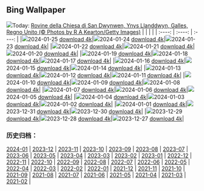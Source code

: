 ## Bing Wallpaper
![](https://global.bing.com/th?id=OHR.DwynwensDay_IT-IT3386589226_UHD.jpg&w=1000)Today: [Rovine della Chiesa di San Dwynwen, Ynys Llanddwyn, Galles, Regno Unito (© Photos by R A Kearton/Getty Images)](https://global.bing.com/th?id=OHR.DwynwensDay_IT-IT3386589226_UHD.jpg)
|      |      |      |
| :----: | :----: | :----: |
|![](https://global.bing.com/th?id=OHR.DwynwensDay_IT-IT3386589226_UHD.jpg&pid=hp&w=384&h=216&rs=1&c=4)2024-01-25 [download 4k](https://global.bing.com/th?id=OHR.DwynwensDay_IT-IT3386589226_UHD.jpg)|![](https://global.bing.com/th?id=OHR.AbruzzoGranSasso_IT-IT5897224471_UHD.jpg&pid=hp&w=384&h=216&rs=1&c=4)2024-01-24 [download 4k](https://global.bing.com/th?id=OHR.AbruzzoGranSasso_IT-IT5897224471_UHD.jpg)|![](https://global.bing.com/th?id=OHR.MaldivesAtolls_IT-IT6509796728_UHD.jpg&pid=hp&w=384&h=216&rs=1&c=4)2024-01-23 [download 4k](https://global.bing.com/th?id=OHR.MaldivesAtolls_IT-IT6509796728_UHD.jpg)|
|![](https://global.bing.com/th?id=OHR.SantaCruzSunrise_IT-IT2418215934_UHD.jpg&pid=hp&w=384&h=216&rs=1&c=4)2024-01-22 [download 4k](https://global.bing.com/th?id=OHR.SantaCruzSunrise_IT-IT2418215934_UHD.jpg)|![](https://global.bing.com/th?id=OHR.SquirrelNetherlands_IT-IT1961289620_UHD.jpg&pid=hp&w=384&h=216&rs=1&c=4)2024-01-21 [download 4k](https://global.bing.com/th?id=OHR.SquirrelNetherlands_IT-IT1961289620_UHD.jpg)|![](https://global.bing.com/th?id=OHR.MacaroniPenguins_IT-IT1123912901_UHD.jpg&pid=hp&w=384&h=216&rs=1&c=4)2024-01-20 [download 4k](https://global.bing.com/th?id=OHR.MacaroniPenguins_IT-IT1123912901_UHD.jpg)|
|![](https://global.bing.com/th?id=OHR.PlitviceWinter_IT-IT0587144378_UHD.jpg&pid=hp&w=384&h=216&rs=1&c=4)2024-01-19 [download 4k](https://global.bing.com/th?id=OHR.PlitviceWinter_IT-IT0587144378_UHD.jpg)|![](https://global.bing.com/th?id=OHR.ParisBridge_IT-IT8868576406_UHD.jpg&pid=hp&w=384&h=216&rs=1&c=4)2024-01-18 [download 4k](https://global.bing.com/th?id=OHR.ParisBridge_IT-IT8868576406_UHD.jpg)|![](https://global.bing.com/th?id=OHR.SleepyWolf_IT-IT5699370388_UHD.jpg&pid=hp&w=384&h=216&rs=1&c=4)2024-01-17 [download 4k](https://global.bing.com/th?id=OHR.SleepyWolf_IT-IT5699370388_UHD.jpg)|
|![](https://global.bing.com/th?id=OHR.LakeLouise_IT-IT5093605505_UHD.jpg&pid=hp&w=384&h=216&rs=1&c=4)2024-01-16 [download 4k](https://global.bing.com/th?id=OHR.LakeLouise_IT-IT5093605505_UHD.jpg)|![](https://global.bing.com/th?id=OHR.IceChapel_IT-IT4504163641_UHD.jpg&pid=hp&w=384&h=216&rs=1&c=4)2024-01-15 [download 4k](https://global.bing.com/th?id=OHR.IceChapel_IT-IT4504163641_UHD.jpg)|![](https://global.bing.com/th?id=OHR.HokkaidoSwans_IT-IT3824531235_UHD.jpg&pid=hp&w=384&h=216&rs=1&c=4)2024-01-14 [download 4k](https://global.bing.com/th?id=OHR.HokkaidoSwans_IT-IT3824531235_UHD.jpg)|
|![](https://global.bing.com/th?id=OHR.SanLucanoValley_IT-IT3035454153_UHD.jpg&pid=hp&w=384&h=216&rs=1&c=4)2024-01-13 [download 4k](https://global.bing.com/th?id=OHR.SanLucanoValley_IT-IT3035454153_UHD.jpg)|![](https://global.bing.com/th?id=OHR.BukhansanSeoul_IT-IT1722160676_UHD.jpg&pid=hp&w=384&h=216&rs=1&c=4)2024-01-12 [download 4k](https://global.bing.com/th?id=OHR.BukhansanSeoul_IT-IT1722160676_UHD.jpg)|![](https://global.bing.com/th?id=OHR.LynxSnow_IT-IT4529092262_UHD.jpg&pid=hp&w=384&h=216&rs=1&c=4)2024-01-11 [download 4k](https://global.bing.com/th?id=OHR.LynxSnow_IT-IT4529092262_UHD.jpg)|
|![](https://global.bing.com/th?id=OHR.MilopotamosStairs_IT-IT8276211075_UHD.jpg&pid=hp&w=384&h=216&rs=1&c=4)2024-01-10 [download 4k](https://global.bing.com/th?id=OHR.MilopotamosStairs_IT-IT8276211075_UHD.jpg)|![](https://global.bing.com/th?id=OHR.BalloonDay_IT-IT9345867684_UHD.jpg&pid=hp&w=384&h=216&rs=1&c=4)2024-01-09 [download 4k](https://global.bing.com/th?id=OHR.BalloonDay_IT-IT9345867684_UHD.jpg)|![](https://global.bing.com/th?id=OHR.BerninaPass_IT-IT0635782959_UHD.jpg&pid=hp&w=384&h=216&rs=1&c=4)2024-01-08 [download 4k](https://global.bing.com/th?id=OHR.BerninaPass_IT-IT0635782959_UHD.jpg)|
|![](https://global.bing.com/th?id=OHR.DevilsMarbles_IT-IT1859405943_UHD.jpg&pid=hp&w=384&h=216&rs=1&c=4)2024-01-07 [download 4k](https://global.bing.com/th?id=OHR.DevilsMarbles_IT-IT1859405943_UHD.jpg)|![](https://global.bing.com/th?id=OHR.BefanaPiazzaNavona_459973167_IT-IT4250570937_UHD.jpg&pid=hp&w=384&h=216&rs=1&c=4)2024-01-06 [download 4k](https://global.bing.com/th?id=OHR.BefanaPiazzaNavona_459973167_IT-IT4250570937_UHD.jpg)|![](https://global.bing.com/th?id=OHR.HarbinFestival_IT-IT2915874871_UHD.jpg&pid=hp&w=384&h=216&rs=1&c=4)2024-01-05 [download 4k](https://global.bing.com/th?id=OHR.HarbinFestival_IT-IT2915874871_UHD.jpg)|
|![](https://global.bing.com/th?id=OHR.GoldenGateLight_IT-IT6075752946_UHD.jpg&pid=hp&w=384&h=216&rs=1&c=4)2024-01-04 [download 4k](https://global.bing.com/th?id=OHR.GoldenGateLight_IT-IT6075752946_UHD.jpg)|![](https://global.bing.com/th?id=OHR.BodleianCeiling_IT-IT4543985613_UHD.jpg&pid=hp&w=384&h=216&rs=1&c=4)2024-01-03 [download 4k](https://global.bing.com/th?id=OHR.BodleianCeiling_IT-IT4543985613_UHD.jpg)|![](https://global.bing.com/th?id=OHR.BhutanSolstice_IT-IT4114371274_UHD.jpg&pid=hp&w=384&h=216&rs=1&c=4)2024-01-02 [download 4k](https://global.bing.com/th?id=OHR.BhutanSolstice_IT-IT4114371274_UHD.jpg)|
|![](https://global.bing.com/th?id=OHR.SleepingFox_IT-IT1479703607_UHD.jpg&pid=hp&w=384&h=216&rs=1&c=4)2024-01-01 [download 4k](https://global.bing.com/th?id=OHR.SleepingFox_IT-IT1479703607_UHD.jpg)|![](https://global.bing.com/th?id=OHR.SantaMariaVenice_1185725818_IT-IT0984119913_UHD.jpg&pid=hp&w=384&h=216&rs=1&c=4)2023-12-31 [download 4k](https://global.bing.com/th?id=OHR.SantaMariaVenice_1185725818_IT-IT0984119913_UHD.jpg)|![](https://global.bing.com/th?id=OHR.TadamiWinter_IT-IT9712600092_UHD.jpg&pid=hp&w=384&h=216&rs=1&c=4)2023-12-30 [download 4k](https://global.bing.com/th?id=OHR.TadamiWinter_IT-IT9712600092_UHD.jpg)|
|![](https://global.bing.com/th?id=OHR.BlueAmsterdam_IT-IT8956401026_UHD.jpg&pid=hp&w=384&h=216&rs=1&c=4)2023-12-29 [download 4k](https://global.bing.com/th?id=OHR.BlueAmsterdam_IT-IT8956401026_UHD.jpg)|![](https://global.bing.com/th?id=OHR.GreenlandHumpback_IT-IT6047849263_UHD.jpg&pid=hp&w=384&h=216&rs=1&c=4)2023-12-28 [download 4k](https://global.bing.com/th?id=OHR.GreenlandHumpback_IT-IT6047849263_UHD.jpg)|![](https://global.bing.com/th?id=OHR.KirkjufellAurora_IT-IT8493036808_UHD.jpg&pid=hp&w=384&h=216&rs=1&c=4)2023-12-27 [download 4k](https://global.bing.com/th?id=OHR.KirkjufellAurora_IT-IT8493036808_UHD.jpg)|

### 历史归档：
[2024-01](https://github.com/niumoo/bing-wallpaper/tree/main/picture/2024-01/) | [2023-12](https://github.com/niumoo/bing-wallpaper/tree/main/picture/2023-12/) | [2023-11](https://github.com/niumoo/bing-wallpaper/tree/main/picture/2023-11/) | [2023-10](https://github.com/niumoo/bing-wallpaper/tree/main/picture/2023-10/) | [2023-09](https://github.com/niumoo/bing-wallpaper/tree/main/picture/2023-09/) | [2023-08](https://github.com/niumoo/bing-wallpaper/tree/main/picture/2023-08/) | [2023-07](https://github.com/niumoo/bing-wallpaper/tree/main/picture/2023-07/) | [2023-06](https://github.com/niumoo/bing-wallpaper/tree/main/picture/2023-06/) | 
[2023-05](https://github.com/niumoo/bing-wallpaper/tree/main/picture/2023-05/) | [2023-04](https://github.com/niumoo/bing-wallpaper/tree/main/picture/2023-04/) | [2023-03](https://github.com/niumoo/bing-wallpaper/tree/main/picture/2023-03/) | [2023-02](https://github.com/niumoo/bing-wallpaper/tree/main/picture/2023-02/) | [2023-01](https://github.com/niumoo/bing-wallpaper/tree/main/picture/2023-01/) | [2022-12](https://github.com/niumoo/bing-wallpaper/tree/main/picture/2022-12/) | [2022-11](https://github.com/niumoo/bing-wallpaper/tree/main/picture/2022-11/) | [2022-10](https://github.com/niumoo/bing-wallpaper/tree/main/picture/2022-10/) | 
[2022-09](https://github.com/niumoo/bing-wallpaper/tree/main/picture/2022-09/) | [2022-08](https://github.com/niumoo/bing-wallpaper/tree/main/picture/2022-08/) | [2022-07](https://github.com/niumoo/bing-wallpaper/tree/main/picture/2022-07/) | [2022-06](https://github.com/niumoo/bing-wallpaper/tree/main/picture/2022-06/) | [2022-05](https://github.com/niumoo/bing-wallpaper/tree/main/picture/2022-05/) | [2022-04](https://github.com/niumoo/bing-wallpaper/tree/main/picture/2022-04/) | [2022-03](https://github.com/niumoo/bing-wallpaper/tree/main/picture/2022-03/) | [2022-02](https://github.com/niumoo/bing-wallpaper/tree/main/picture/2022-02/) | 
[2022-01](https://github.com/niumoo/bing-wallpaper/tree/main/picture/2022-01/) | [2021-12](https://github.com/niumoo/bing-wallpaper/tree/main/picture/2021-12/) | [2021-11](https://github.com/niumoo/bing-wallpaper/tree/main/picture/2021-11/) | [2021-10](https://github.com/niumoo/bing-wallpaper/tree/main/picture/2021-10/) | [2021-09](https://github.com/niumoo/bing-wallpaper/tree/main/picture/2021-09/) | [2021-08](https://github.com/niumoo/bing-wallpaper/tree/main/picture/2021-08/) | [2021-07](https://github.com/niumoo/bing-wallpaper/tree/main/picture/2021-07/) | [2021-06](https://github.com/niumoo/bing-wallpaper/tree/main/picture/2021-06/) | 
[2021-05](https://github.com/niumoo/bing-wallpaper/tree/main/picture/2021-05/) | [2021-04](https://github.com/niumoo/bing-wallpaper/tree/main/picture/2021-04/) | [2021-03](https://github.com/niumoo/bing-wallpaper/tree/main/picture/2021-03/) | [2021-02](https://github.com/niumoo/bing-wallpaper/tree/main/picture/2021-02/) | 